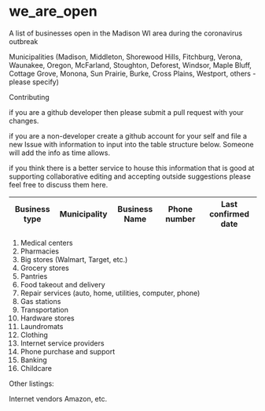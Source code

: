 # we_are_open
A list of businesses open in the Madison WI area during the coronavirus outbreak

Municipalities (Madison, Middleton, Shorewood Hills, Fitchburg, Verona, Waunakee,
                Oregon, McFarland, Stoughton, Deforest, Windsor, Maple Bluff,
                Cottage Grove, Monona, Sun Prairie, Burke, Cross Plains, Westport,
                others - please specify)

Contributing

  if you are a github developer then please submit a pull request with your changes.

  if you are a non-developer create a github account for your self and file a new Issue
    with information to input into the table structure below. Someone will add the
    info as time allows. 

  if you think there is a better service to house this information that is good at
    supporting collaborative editing and accepting outside suggestions please feel
    free to discuss them here.

| Business type | Municipality | Business Name | Phone number | Last confirmed date |
|---------------|--------------|---------------|--------------|---------------------|

1. Medical centers
2. Pharmacies
3. Big stores (Walmart, Target, etc.)
4. Grocery stores
5. Pantries
6. Food takeout and delivery
7. Repair services (auto, home, utilities, computer, phone)
8. Gas stations
9. Transportation
10. Hardware stores
11. Laundromats
12. Clothing
13. Internet service providers
14. Phone purchase and support
15. Banking
16. Childcare

<please suggest other categories: many needed>

Other listings:

Internet vendors
  Amazon, etc.

